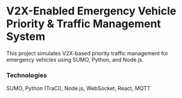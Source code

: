 # V2X-Enabled Emergency Vehicle Priority & Traffic Management System

This project simulates V2X-based priority traffic management for emergency vehicles using SUMO, Python, and Node.js.

### Technologies

SUMO, Python (TraCI), Node.js, WebSocket, React, MQTT
